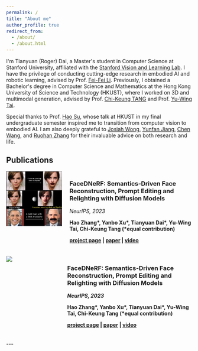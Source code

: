 ```yaml
---
permalink: /
title: "About me"
author_profile: true
redirect_from: 
  - /about/
  - /about.html
---
```


I'm Tianyuan (Roger) Dai, a Master's student in Computer Science at Stanford University, affiliated with the [Stanford Vision and Learning Lab](https://svl.stanford.edu/). I have the privilege of conducting cutting-edge research in embodied AI and robotic learning, advised by Prof. [Fei-Fei Li](https://engineering.stanford.edu/people/fei-fei-li). Previously, I obtained a Bachelor's degree in Computer Science and Mathematics at the Hong Kong University of Science and Technology (HKUST), where I worked on 3D and multimodal generation, advised by Prof. [Chi-Keung TANG](https://cse.hkust.edu.hk/admin/people/faculty/profile/cktang) and Prof. [Yu-Wing Tai](https://yuwingtai.github.io/). 

Special thanks to Prof. [Hao Su](https://cseweb.ucsd.edu/~haosu/), whose talk at HKUST in my final undergraduate semester inspired me to transition from computer vision to embodied AI. I am also deeply grateful to [Josiah Wong](https://jdw.ong/), [Yunfan Jiang](https://yunfanj.com/), [Chen Wang](https://www.chenwangjeremy.net/), and [Ruohan Zhang](https://ai.stanford.edu/~zharu/) for their invaluable advice on both research and life.

## Publications

<div style="display: flex; align-items: flex-start; margin-bottom: 20px;">
  <div style="flex: 0 0 30%; margin-right: 20px;">
    <img src="/images/Cover-FaceDNeRF.png" style="width: 100%;">
  </div>
  <div style="flex: 1;">
    <h3>FaceDNeRF: Semantics-Driven Face Reconstruction, Prompt Editing and Relighting with Diffusion Models</h3>
    <p><em>NeurIPS, 2023</em></p>
    <p><strong>Hao Zhang*, Yanbo Xu*, Tianyuan Dai*, Yu-Wing Tai, Chi-Keung Tang (*equal contribution)</p>
    <p><a href="https://github.com/BillyXYB/FaceDNeRF">project page</a> | <a href="https://arxiv.org/abs/2306.00783">paper</a> | <a href="https://youtu.be/paxqlzW7z1Q">video</a></p>
  </div>
</div>

<div style="display: flex; align-items: flex-start; margin-bottom: 20px;">
  <div style="width: 30%; margin-right: 20px;">
    <img src="/images/Cover-FaceDNeRF.gif" style="width: 100%;">
  </div>
  <div style="width: 70%;">
    <h3>FaceDNeRF: Semantics-Driven Face Reconstruction, Prompt Editing and Relighting with Diffusion Models</h3>
    <p><em>NeurIPS, 2023</em></p>
    <p><strong>Hao Zhang*, Yanbo Xu*, Tianyuan Dai*, Yu-Wing Tai, Chi-Keung Tang (*equal contribution)</p>
    <p><a href="https://github.com/BillyXYB/FaceDNeRF">project page</a> | <a href="https://arxiv.org/abs/2306.00783">paper</a> | <a href="https://youtu.be/paxqlzW7z1Q">video</a></p>
  </div>
</div>
---
